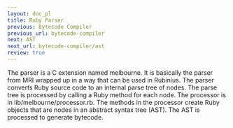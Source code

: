 ```yaml
---
layout: doc_pl
title: Ruby Parser
previous: Bytecode Compiler
previous_url: bytecode-compiler
next: AST
next_url: bytecode-compiler/ast
review: true
---
```


The parser is a C extension named melbourne. It is basically the parser from
MRI wrapped up in a way that can be used in Rubinius. The parser converts Ruby
source code to an internal parse tree of nodes. The parse tree is processed by
calling a Ruby method for each node. The processor is in
lib/melbourne/processor.rb. The methods in the processor create Ruby objects
that are nodes in an abstract syntax tree (AST). The AST is processed to
generate bytecode.
